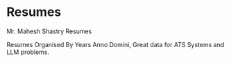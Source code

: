 # Resumes
Mr. Mahesh Shastry Resumes

Resumes Organised By Years Anno Domini, Great data for ATS Systems and LLM problems.
